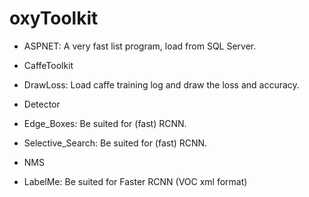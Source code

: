 # oxyToolkit

- ASPNET: A very fast list program, load from SQL Server.

- CaffeToolkit
 - DrawLoss: Load caffe training log and draw the loss and accuracy.

- Detector
 - Edge_Boxes: Be suited for (fast) RCNN.
 - Selective_Search: Be suited for (fast) RCNN.

- NMS

- LabelMe: Be suited for Faster RCNN (VOC xml format)